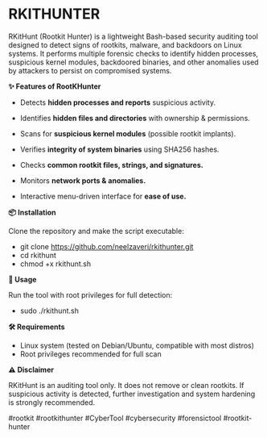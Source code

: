 # RKITHUNTER
RKitHunt (Rootkit Hunter) is a lightweight Bash-based security auditing tool designed to detect signs of rootkits, malware, and backdoors on Linux systems.  It performs multiple forensic checks to identify hidden processes, suspicious kernel modules, backdoored binaries, and other anomalies used by attackers to persist on compromised systems.

**✨ Features of RootKHunter**

- Detects **hidden processes and reports** suspicious activity.

- Identifies **hidden files and directories** with ownership & permissions.

- Scans for **suspicious kernel modules** (possible rootkit implants).

- Verifies **integrity of system binaries** using SHA256 hashes.

- Checks **common rootkit files, strings, and signatures.**

- Monitors **network ports & anomalies.**

- Interactive menu-driven interface for **ease of use.**


**📦 Installation**

Clone the repository and make the script executable:

- git clone https://github.com/neelzaveri/rkithunter.git
- cd rkithunt
- chmod +x rkithunt.sh


**🚀 Usage**

Run the tool with root privileges for full detection:

- sudo ./rkithunt.sh


**🛠️ Requirements**

- Linux system (tested on Debian/Ubuntu, compatible with most distros)
- Root privileges recommended for full scan


**⚠️ Disclaimer**

RKitHunt is an auditing tool only.
It does not remove or clean rootkits.
If suspicious activity is detected, further investigation and system hardening is strongly recommended.


#rootkit #rootkithunter #CyberTool #cybersecurity #forensictool #rootkit-hunter

